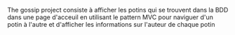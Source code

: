 The gossip project consiste à afficher les potins qui se trouvent dans la BDD dans une page d'acceuil en utilisant le pattern MVC pour naviguer d'un potin à l'autre et d'afficher les informations sur l'auteur de chaque potin